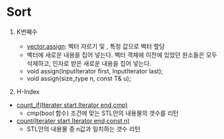 #   Sort

1.  K번째수
    -   [vector.assign](https://modoocode.com/183): 벡터 자르기 및 , 특정 값으로 벡터 할당
    -   벡터에 새로운 내용을 집어 넣는다. 벡터 객체에 이전에 있었던 원소들은 모두 삭제하고, 인자로 받은 새로운 내용을 집어 넣는다.
    -   void assign(InputIterator first,    InputIterator last);
    - void assign(size_type n, const T& u);

2.  H-Index

-  [count_if(Iterater start,Iterator end,cmp)](https://hsdevelopment.tistory.com/338)
   -  cmp(bool 함수) 조건에 맞는 STL안의 내용물의 갯수를 리턴
-   [count(Iterater start,Iterator end,const n)](https://hsdevelopment.tistory.com/338)
    -   STL안의 내용물 중 n값과 일치하는 갯수 리턴
